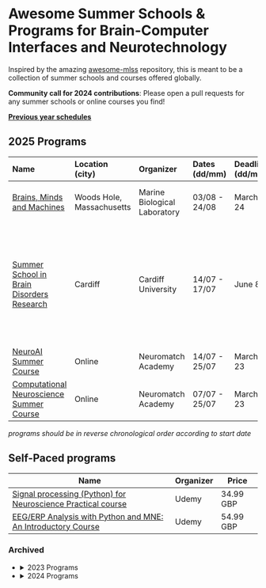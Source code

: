 # Awesome Summer Schools & Programs for Brain-Computer Interfaces and Neurotechnology 

Inspired by the amazing [awesome-mlss](https://github.com/sshkhr/awesome-mlss) repository, this is meant to be a 
collection of summer schools and courses offered globally.

**Community call for 2024 contributions**: Please open a pull requests for any summer schools or online courses
you find!

[**Previous year schedules**](#archived)


## 2025 Programs

| Name                                                                                                                                      | Location (city)           | Organizer                    | Dates (dd/mm) | Deadline (dd/mm) | Price  | Notes                                                                                                              |
|:------------------------------------------------------------------------------------------------------------------------------------------|:--------------------------|:-----------------------------|:--------------|:-----------------|:-------|:-------------------------------------------------------------------------------------------------------------------|
| [Brains, Minds and Machines](https://www.mbl.edu/education/advanced-research-training-courses/course-offerings/brains-minds-and-machines) | Woods Hole, Massachusetts | Marine Biological Laboratory | 03/08 - 24/08 | March 24         | Free   | All costs (tuition/room and board) are provided                                                                    |
| [Summer School in Brain Disorders Research](https://www.cardiff.ac.uk/centre-neuropsychiatric-genetics-genomics/study/summer-school)      | Cardiff                   | Cardiff University           | 14/07 - 17/07 | June 8           | Free   | Aimed at clinical trainees (Foundation, Core, Specialty Training) and non-clinical scientists (MSc, PhD, Post Doc) |
| [NeuroAI Summer Course](https://neuromatch.io/neuroai-course/)                                                                            | Online                    | Neuromatch Academy           | 14/07 - 25/07 | March 23         | Varies |                                                                                                                    |
| [Computational Neuroscience Summer Course](https://neuromatch.io/computational-neuroscience-course/)                                      | Online                    | Neuromatch Academy           | 07/07 - 25/07 | March 23         | Varies |                                                                                                                    |

*programs should be in reverse chronological order according to start date*


## Self-Paced programs

| Name                                                                                                                                                                                          | Organizer | Price     |
|-----------------------------------------------------------------------------------------------------------------------------------------------------------------------------------------------|-----------|-----------|
| [Signal processing (Python) for Neuroscience Practical course](https://www.udemy.com/course/signal-processing-python-for-eeg/?referralCode=2D537B5EAD7114C43DE2&couponCode=ST19MT121224)      | Udemy     | 34.99 GBP |
| [EEG/ERP Analysis with Python and MNE: An Introductory Course](https://www.udemy.com/course/eegerp-analysis-with-python-and-mne-an-introductory-course/?couponCode=ST19MT121224)              | Udemy     | 54.99 GBP |


### Archived

- <details>
    <summary>2023 Programs</summary>
  
  | Name and Link                                                                                                                                                                 | Location (city) | Organiser              | Dates (mm/dd) | Deadline (mm/dd) | Program Fee | Notes                      |
  |-------------------------------------------------------------------------------------------------------------------------------------------------------------------------------|-----------------|------------------------|---------------|------------------|-------------|----------------------------|
  | [ISRC-CN3 Autumn School](https://www.ulster.ac.uk/faculties/computing-engineering-and-the-built-environment/computing-engineering-intelligent-systems/isrc-cn3-autumn-school) | Derry & Online  | Ulster University      | 10/25 - 10/31 | 07/20, 09/15     | varies      | Comp. Neuro & NeuroAI      |
  | [Advanced techniques for synapse biology](https://cajal-training.org/on-site/atsb2023/)                                                                                       | Bordeaux        | CAJAL                  | 10/23 - 11/10 | 05/29            | 3,950 EURO  | Incl. accommodation+meal   |
  | [Autumn School on Closed Loop Neurotechnologies](https://theneurotech.eu/neurotecheu-autumn-school-on-closed-loop-technologies-at-the-university-of-lille/)                   | Lille           | University of Lille    | 10/18 - 10/20 | 09/04            | covered     | Limited to NeurotechEU     |
  | [Extracellular Electrophysiology Acquisition 0823](https://cajal-training.org/neurokit/extracellular-electrophysiology-acquisition-0823/)                                     | Online          | CAJAL                  | 10/09 - 10/13 |                  | 500 EURO    | Hands on w/ NeuroKit       |
  | [Modern Approaches to Behavioural Analysis](https://cajal-training.org/neurokit/modern-approaches-to-behavioural-analysis_2023/)                                              | Online          | CAJAL                  | 10/02 - 10/03 |                  | 200 EURO    | Hands on w/ NeuroKit       |
  | [Connectomics from micro- to meso- and macro-scales](https://cajal-training.org/on-site/connectomics/)                                                                        | Bordeaux        | CAJAL                  | 09/18 - 10/06 | 04/17            | 3,950 EURO  | Incl. accommodation+meal   |
  | [Allen Institute Dynamic Brain Workshop](https://alleninstitute.org/events/summer-workshop-on-the-dynamic-brain-2023/)                                                        | Friday Harbor   | Allen Institute        | 08/20 - 09/03 | 02/01            | covered     | Must have 1 year PhD       |
  | [Brains, Minds and Machines](https://www.mbl.edu/education/advanced-research-training-courses/course-offerings/brains-minds-and-machines)                                     | Woods Hole      | MBL/UChicago           | 08/04 - 08/25 | 04/19            | covered     |                            |
  | [Methods in Computational Neuroscience](https://www.mbl.edu/education/advanced-research-training-courses/course-offerings/methods-computational-neuroscience)                 | Woods Hole      | MBL/UChicago           | 07/26 - 08/23 | 03/31            | 6,000 USD   | Financial aid available    |
  | [Neuromatch Academy - Computational Neuroscience](https://academy.neuromatch.io/courses)                                                                                      | Online          | Neuromatch Academy     | 07/10 - 07/28 | 05/08            | varies      | Comp. Neuro                |
  | [NCAN Summer Workshop](https://www.neurotechcenter.org/ncan-summer-course-2023)                                                                                               | Albany          | NCAN                   | 07/10 - 07/14 |                  | varies      | Limited to 24 participants |
  | [Krembil Centre for Neuroinformatics Summer School](https://kcnischool.org)                                                                                                   | Toronto         | KCNI                   | 07/10 - 07/14 | 06/09            | 50 CAD      | Travel+stay not included   |
  | [Experimental Neuroscience Bootcamp 2023](https://cajal-training.org/neurokit/experimental-neuroscience-bootcamp-1122/)                                                       | Online          | CAJAL                  | 07/10 - 07/14 | 03/31            | 500 EURO    | Hands on w/ NeuroKit       |
  | [Machine learning for neuroscience](https://cajal-training.org/on-site/artificial-intelligence/)                                                                              | Lisbon          | CAJAL                  | 07/09 - 07/29 | 01/23            | 2,950 EURO  | Incl. accommodation+meal   |
  | [Glial cells in health and diseases](https://cajal-training.org/on-site/glial-and-astrocyte-cells-in-health-and-diseases/)                                                    | Bordeaux        | CAJAL                  | 06/19 - 07/07 | 01/23            | 3,950 EURO  | Incl. accommodation+meal   |
  | [OIST Computational Neuroscience Course](https://groups.oist.jp/ocnc)                                                                                                         | Onna            | OIST                   | 06/19 - 07/06 | 01/31            | covered     | Incl. accommodation+meal   |
  | [Interacting with neural circuits](https://cajal-training.org/on-site/interacting-with-neural-circuits/)                                                                      | Lisbon          | CAJAL                  | 06/18 - 07/08 | 01/31            | 3,950 EURO  | Incl. accommodation+meal   |
  | [BCI Society - Workshops](https://bcisociety.org/workshops/)                                                                                                                  | Brussels        | BCI Society            | 06/07 - 06/09 |                  | varies      |                            |
  | [UNIQUE Student Symposium 2023](https://www.eventbrite.ca/e/unique-student-symposium-2023-tickets-616558853127)                                                               | Montreal        | Université de Montréal | 06/05 - 06/06 |                  | 20 CAD      | NeuroAI                    |
  | [BCI & NEUROTECHNOLOGY SPRING SCHOOL 2023](https://www.gtec.at/spring-school-2023/)                                                                                           | Vienna          | G.Tech                 | 04/17 - 04/26 |                  |             |                            |
  | [IBRO-Simons Computational Neuroscience Imbizo](http://imbizo.africa)                                                                                                         | Cape Town       | IBRO-Simons            | 04/13 - 05/07 |                  | 1,200 EURO  | Comp. Neuro                |
  | [Neuro-vascular function in health and disease](https://cajal-training.org/on-site/neuro-vascular/)                                                                           | Bordeaux        | CAJAL                  | 03/20 - 04/07 | 11/14            | 3,950 EURO  | Incl. accommodation+meal   |

  </details>

- <details>
    <summary>2024 Programs</summary>
  
  | Name                                                                                                                                                                                  | Location (city) | Organizer                  | Dates (dd/mm) | Deadline (dd/mm) | Price     | Notes              |
  |---------------------------------------------------------------------------------------------------------------------------------------------------------------------------------------|-----------------|----------------------------|---------------|------------------|-----------|--------------------|
  | [B-Cratos Summer School](https://www.b-cratos.eu/b-cratos-summer-school-in-trondheim/)                                                                                                | TBA             | B-Cratos                   | TBA           | TBA              | ???       | postponed          |
  | [FENS – Chen Institute – NeuroLéman Summer School](https://www.fens.org/news-activities/fens-and-societies-calendar/training-event/fens-chen-institute-neuroleman-summer-school-2024) | Lausanne        | The University of Lausanne | 25/08 - 31/08 | 16/04            | ???       | multidisciplinary  |
  | [Brains, Minds & Machines Summer Course](https://cbmm.mit.edu/summer-school/2024)                                                                                                     | Massachusetts   | Centre for BMM             | 04/08 - 25/08 | 25/03            | ???       | popular            |
  | [Neurotechnology Summer Course](https://cursosveranoucm.com/cursos/72307-2/)                                                                                                          | Madrid          | University of Madrid       | 10/07 - 12/07 | ???              | 200 Euro  | course in Spanish  |
  | [Neuromatch Academy - Computational Neuroscience](https://neuromatch.io/computational-neuroscience-course/)                                                                           | Online          | Neuromatch Academy         | 08/07 - 26/07 | 25/03            | varies    | multidisciplinary  |
  | [Hybrid Neural Interfaces Summer School](https://www.hybridneuro.feri.um.si/summerschools/HNI2024.html)                                                                               | Maribor         | University of Maribor      | 08/07 - 12/07 | ???              | FREE      | hdEMG              |
  | [Introduction to Brain-Computer Interfaces](https://ep.jhu.edu/courses/585783-introduction-to-brain-computer-interfaces/)                                                             | Online          | John Hopkins University    | 28/05 - 22/08 | no deadline      | 5,270 USD | US candidates only |
  | [BCI & Neurotechnology Spring School](https://www.gtec.at/spring-school-2024/)                                                                                                        | Vienna          | g.tech                     | 22/04 - 01/05 | ???              | ???       | hands-on           |

  </details>